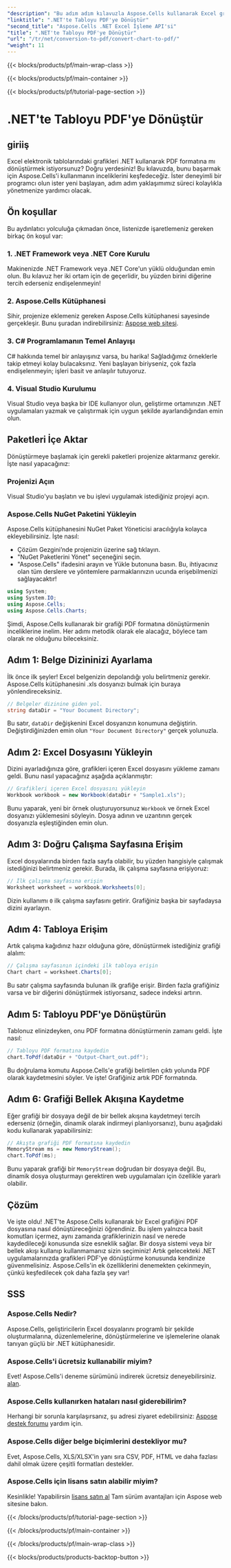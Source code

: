 ```yaml
---
"description": "Bu adım adım kılavuzla Aspose.Cells kullanarak Excel grafiklerini .NET'te PDF'ye nasıl dönüştüreceğinizi öğrenin! Her seviyedeki programcı için mükemmel."
"linktitle": ".NET'te Tabloyu PDF'ye Dönüştür"
"second_title": "Aspose.Cells .NET Excel İşleme API'si"
"title": ".NET'te Tabloyu PDF'ye Dönüştür"
"url": "/tr/net/conversion-to-pdf/convert-chart-to-pdf/"
"weight": 11
---
```


{{< blocks/products/pf/main-wrap-class >}}

{{< blocks/products/pf/main-container >}}

{{< blocks/products/pf/tutorial-page-section >}}

# .NET'te Tabloyu PDF'ye Dönüştür

## giriiş
Excel elektronik tablolarındaki grafikleri .NET kullanarak PDF formatına mı dönüştürmek istiyorsunuz? Doğru yerdesiniz! Bu kılavuzda, bunu başarmak için Aspose.Cells'i kullanmanın inceliklerini keşfedeceğiz. İster deneyimli bir programcı olun ister yeni başlayan, adım adım yaklaşımımız süreci kolaylıkla yönetmenize yardımcı olacak.

## Ön koşullar
Bu aydınlatıcı yolculuğa çıkmadan önce, listenizde işaretlemeniz gereken birkaç ön koşul var:
### 1. .NET Framework veya .NET Core Kurulu
Makinenizde .NET Framework veya .NET Core'un yüklü olduğundan emin olun. Bu kılavuz her iki ortam için de geçerlidir, bu yüzden birini diğerine tercih ederseniz endişelenmeyin!
### 2. Aspose.Cells Kütüphanesi
Sihir, projenize eklemeniz gereken Aspose.Cells kütüphanesi sayesinde gerçekleşir. Bunu şuradan indirebilirsiniz: [Aspose web sitesi](https://releases.aspose.com/cells/net/).
### 3. C# Programlamanın Temel Anlayışı
C# hakkında temel bir anlayışınız varsa, bu harika! Sağladığımız örneklerle takip etmeyi kolay bulacaksınız. Yeni başlayan biriyseniz, çok fazla endişelenmeyin; işleri basit ve anlaşılır tutuyoruz.
### 4. Visual Studio Kurulumu
Visual Studio veya başka bir IDE kullanıyor olun, geliştirme ortamınızın .NET uygulamaları yazmak ve çalıştırmak için uygun şekilde ayarlandığından emin olun.
## Paketleri İçe Aktar
Dönüştürmeye başlamak için gerekli paketleri projenize aktarmanız gerekir. İşte nasıl yapacağınız:
### Projenizi Açın
Visual Studio'yu başlatın ve bu işlevi uygulamak istediğiniz projeyi açın.
### Aspose.Cells NuGet Paketini Yükleyin
Aspose.Cells kütüphanesini NuGet Paket Yöneticisi aracılığıyla kolayca ekleyebilirsiniz. İşte nasıl:
- Çözüm Gezgini’nde projenizin üzerine sağ tıklayın.
- "NuGet Paketlerini Yönet" seçeneğini seçin.
- "Aspose.Cells" ifadesini arayın ve Yükle butonuna basın.
Bu, ihtiyacınız olan tüm derslere ve yöntemlere parmaklarınızın ucunda erişebilmenizi sağlayacaktır!

```csharp
using System;
using System.IO;
using Aspose.Cells;
using Aspose.Cells.Charts;
```

Şimdi, Aspose.Cells kullanarak bir grafiği PDF formatına dönüştürmenin inceliklerine inelim. Her adımı metodik olarak ele alacağız, böylece tam olarak ne olduğunu bileceksiniz.
## Adım 1: Belge Dizininizi Ayarlama
İlk önce ilk şeyler! Excel belgenizin depolandığı yolu belirtmeniz gerekir. Aspose.Cells kütüphanesini .xls dosyanızı bulmak için buraya yönlendireceksiniz.
```csharp
// Belgeler dizinine giden yol.
string dataDir = "Your Document Directory";
```
Bu satır, `dataDir` değişkenini Excel dosyanızın konumuna değiştirin. Değiştirdiğinizden emin olun `"Your Document Directory"` gerçek yolunuzla.
## Adım 2: Excel Dosyasını Yükleyin
Dizini ayarladığınıza göre, grafikleri içeren Excel dosyasını yükleme zamanı geldi. Bunu nasıl yapacağınız aşağıda açıklanmıştır:
```csharp
// Grafikleri içeren Excel dosyasını yükleyin
Workbook workbook = new Workbook(dataDir + "Sample1.xls");
```
Bunu yaparak, yeni bir örnek oluşturuyorsunuz `Workbook` ve örnek Excel dosyanızı yüklemesini söyleyin. Dosya adının ve uzantının gerçek dosyanızla eşleştiğinden emin olun.
## Adım 3: Doğru Çalışma Sayfasına Erişim
Excel dosyalarında birden fazla sayfa olabilir, bu yüzden hangisiyle çalışmak istediğinizi belirtmeniz gerekir. Burada, ilk çalışma sayfasına erişiyoruz:
```csharp
// İlk çalışma sayfasına erişin
Worksheet worksheet = workbook.Worksheets[0];
```
Dizin kullanımı `0` ilk çalışma sayfasını getirir. Grafiğiniz başka bir sayfadaysa dizini ayarlayın.
## Adım 4: Tabloya Erişim
Artık çalışma kağıdınız hazır olduğuna göre, dönüştürmek istediğiniz grafiği alalım:
```csharp
// Çalışma sayfasının içindeki ilk tabloya erişin
Chart chart = worksheet.Charts[0];
```
Bu satır çalışma sayfasında bulunan ilk grafiğe erişir. Birden fazla grafiğiniz varsa ve bir diğerini dönüştürmek istiyorsanız, sadece indeksi artırın.
## Adım 5: Tabloyu PDF'ye Dönüştürün
Tablonuz elinizdeyken, onu PDF formatına dönüştürmenin zamanı geldi. İşte nasıl:
```csharp
// Tabloyu PDF formatına kaydedin
chart.ToPdf(dataDir + "Output-Chart_out.pdf");
```
Bu doğrulama komutu Aspose.Cells'e grafiği belirtilen çıktı yolunda PDF olarak kaydetmesini söyler. Ve işte! Grafiğiniz artık PDF formatında.
## Adım 6: Grafiği Bellek Akışına Kaydetme
Eğer grafiği bir dosyaya değil de bir bellek akışına kaydetmeyi tercih ederseniz (örneğin, dinamik olarak indirmeyi planlıyorsanız), bunu aşağıdaki kodu kullanarak yapabilirsiniz:
```csharp
// Akışta grafiği PDF formatına kaydedin
MemoryStream ms = new MemoryStream();
chart.ToPdf(ms);
```
Bunu yaparak grafiği bir `MemoryStream` doğrudan bir dosyaya değil. Bu, dinamik dosya oluşturmayı gerektiren web uygulamaları için özellikle yararlı olabilir.
## Çözüm
Ve işte oldu! .NET'te Aspose.Cells kullanarak bir Excel grafiğini PDF dosyasına nasıl dönüştüreceğinizi öğrendiniz. Bu işlem yalnızca basit komutları içermez, aynı zamanda grafiklerinizin nasıl ve nerede kaydedileceği konusunda size esneklik sağlar. Bir dosya sistemi veya bir bellek akışı kullanıp kullanmamanız sizin seçiminiz!
Artık gelecekteki .NET uygulamalarınızda grafikleri PDF'ye dönüştürme konusunda kendinize güvenmelisiniz. Aspose.Cells'in ek özelliklerini denemekten çekinmeyin, çünkü keşfedilecek çok daha fazla şey var!
## SSS
### Aspose.Cells Nedir?
Aspose.Cells, geliştiricilerin Excel dosyalarını programlı bir şekilde oluşturmalarına, düzenlemelerine, dönüştürmelerine ve işlemelerine olanak tanıyan güçlü bir .NET kütüphanesidir.
### Aspose.Cells'i ücretsiz kullanabilir miyim?
Evet! Aspose.Cells'i deneme sürümünü indirerek ücretsiz deneyebilirsiniz. [alan](https://releases.aspose.com/).
### Aspose.Cells kullanırken hataları nasıl giderebilirim?
Herhangi bir sorunla karşılaşırsanız, şu adresi ziyaret edebilirsiniz: [Aspose destek forumu](https://forum.aspose.com/c/cells/9) yardım için.
### Aspose.Cells diğer belge biçimlerini destekliyor mu?
Evet, Aspose.Cells, XLS/XLSX'in yanı sıra CSV, PDF, HTML ve daha fazlası dahil olmak üzere çeşitli formatları destekler.
### Aspose.Cells için lisans satın alabilir miyim?
Kesinlikle! Yapabilirsin [lisans satın al](https://purchase.aspose.com/buy) Tam sürüm avantajları için Aspose web sitesine bakın.

{{< /blocks/products/pf/tutorial-page-section >}}

{{< /blocks/products/pf/main-container >}}

{{< /blocks/products/pf/main-wrap-class >}}

{{< blocks/products/products-backtop-button >}}